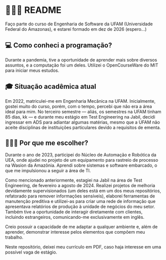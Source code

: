 # 👨🏻‍💻 README

Faço parte do curso de Engenharia de Software da UFAM (Universidade Federal do Amazonas), e estarei formado em dez de 2026 (espero...)

## 💻 Como conheci a programação?

Durante a pandemia, tive a oportunidade de aprender mais sobre diversos assuntos, e a computação foi um deles. Utilizei o OpenCourseWare do MIT para iniciar meus estudos.

## 🎓 Situação acadêmica atual

Em 2022, matriculei-me em Engenharia Mecânica na UFAM. Inicialmente, gostei muito do curso, porém, com o tempo, percebi que não era a área ideal para mim. No terceiro semestre — aliás, os semestres na UFAM tinham 85 dias, kk — e durante meu estágio em Test Engineering na Jabil, decidi ingressar em ADS para adiantar algumas matérias, mesmo que a UFAM não aceite disciplinas de instituições particulares devido a requisitos de ementa.

## 👨🏻‍💼 Por que me escolher?

Durante o ano de 2023, participei do Núcleo de Automação e Robótica da UEA, onde ajudei no projeto de um equipamento para rastreio de processo na Wasion da Amazônia.  Aprendi sobre sistemas e software embarcado, o que me impulsionou a seguir a área de TI.

Como mencionado anteriormente, estagiei na Jabil na área de Test Engineering, de fevereiro a agosto de 2024. Realizei projetos de melhoria devidamente supervisionados (um deles está em um dos meus repositórios, refatorado para remover informações sensíveis), elaborei ferramentas de manutenção preditiva e utilizei-as para criar uma rede de informação que apresentava relatórios de produção à unidade de negócios do meu setor. Também tive a oportunidade de interagir diretamente com clientes, incluindo estrangeiros, comunicando-me exclusivamente em inglês.

Creio possuir a capacidade de me adaptar a qualquer ambiente e, além de aprender, demonstrar interesse pelos elementos que compõem meu trabalho.

Neste repositório, deixei meu currículo em PDF, caso haja interesse em uma possível vaga de estágio.
